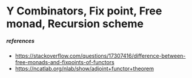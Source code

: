 # Y Combinators, Fix point, Free monad, Recursion scheme

##### references
- https://stackoverflow.com/questions/17307416/difference-between-free-monads-and-fixpoints-of-functors
- https://ncatlab.org/nlab/show/adjoint+functor+theorem
